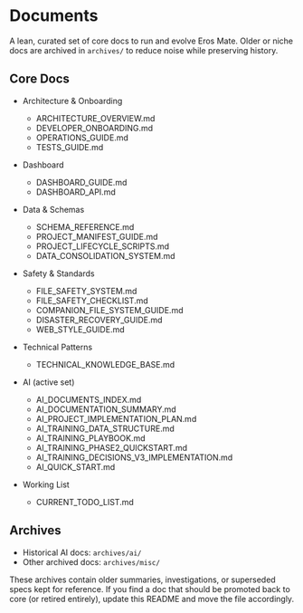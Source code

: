 # Documents

A lean, curated set of core docs to run and evolve Eros Mate. Older or niche docs are archived in `archives/` to reduce noise while preserving history.

## Core Docs

- Architecture & Onboarding
  - ARCHITECTURE_OVERVIEW.md
  - DEVELOPER_ONBOARDING.md
  - OPERATIONS_GUIDE.md
  - TESTS_GUIDE.md

- Dashboard
  - DASHBOARD_GUIDE.md
  - DASHBOARD_API.md

- Data & Schemas
  - SCHEMA_REFERENCE.md
  - PROJECT_MANIFEST_GUIDE.md
  - PROJECT_LIFECYCLE_SCRIPTS.md
  - DATA_CONSOLIDATION_SYSTEM.md

- Safety & Standards
  - FILE_SAFETY_SYSTEM.md
  - FILE_SAFETY_CHECKLIST.md
  - COMPANION_FILE_SYSTEM_GUIDE.md
  - DISASTER_RECOVERY_GUIDE.md
  - WEB_STYLE_GUIDE.md

- Technical Patterns
  - TECHNICAL_KNOWLEDGE_BASE.md

- AI (active set)
  - AI_DOCUMENTS_INDEX.md
  - AI_DOCUMENTATION_SUMMARY.md
  - AI_PROJECT_IMPLEMENTATION_PLAN.md
  - AI_TRAINING_DATA_STRUCTURE.md
  - AI_TRAINING_PLAYBOOK.md
  - AI_TRAINING_PHASE2_QUICKSTART.md
  - AI_TRAINING_DECISIONS_V3_IMPLEMENTATION.md
  - AI_QUICK_START.md

- Working List
  - CURRENT_TODO_LIST.md

## Archives

- Historical AI docs: `archives/ai/`
- Other archived docs: `archives/misc/`

These archives contain older summaries, investigations, or superseded specs kept for reference. If you find a doc that should be promoted back to core (or retired entirely), update this README and move the file accordingly.
